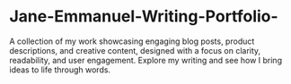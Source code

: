 # Jane-Emmanuel-Writing-Portfolio-
A collection of my work showcasing engaging blog posts, product descriptions, and creative content, designed with a focus on clarity, readability, and user engagement. Explore my writing and see how I bring ideas to life through words.
